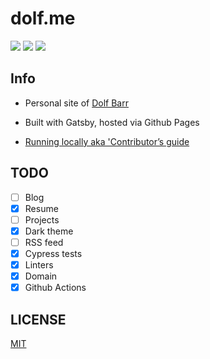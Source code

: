 # dolf.me
<img src="https://flat.badgen.net/github/status/dolfbarr/dolf.me">
<img src="https://flat.badgen.net/github/license/dolfbarr/dolf.me">
<img src="https://flat.badgen.net/badge/icon/typescript?icon=typescript&label&color=cyan">


## Info

- Personal site of [Dolf Barr](https://dolf.me)

- Built with Gatsby, hosted via Github Pages

- [Running locally aka 'Contributor’s guide](CONTRIBUTORS.md)


## TODO

- [ ] Blog
- [x] Resume
- [ ] Projects
- [x] Dark theme
- [ ] RSS feed
- [x] Cypress tests
- [x] Linters
- [x] Domain
- [x] Github Actions

## LICENSE

[MIT](LICENSE)
